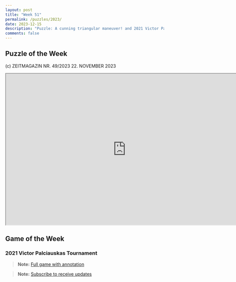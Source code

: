 ```yaml
---
layout: post
title: "Week 51"
permalink: /puzzles/2023/
date: 2023-12-15
description: "Puzzle: A cunning triangular maneuver! and 2021 Victor Palciauskas Tournament"
comments: false
---
```



## Puzzle of the Week
(c) ZEITMAGAZIN NR. 49/2023 22. NOVEMBER 2023

<iframe src="https://fritz.chessbase.com?fen=r5k1/7p/3p2p1/2pPbn2/1p5q/1P1PP2B/2QB1PKP/5R2 b - - 0 1" style="width:760px;height:480px">
</iframe>


## Game of the Week

### 2021 Victor Palciauskas Tournament

<div class="cbdiagram"
data-size="400"
data-hint="Double Attack"
data-solution="Nf6"
data-moves="1.Nf3 d5 2.g3 Nc6 3.d4 Nf6 4.Bg2 Bf5 5.O-O Ng4 6.c4 e6 7.Nc3 Bb4 8.Nh4 O-O 9.cxd5 exd5 10.Nxf5 Qd7 11.e4 Rfe8 12.Qxg4 g6 13.Nh6+ Kg7 14.Qxd7 Re7 15.Qg4 Rd8 16.Nxd5 a5 17.Nf5+ Kf8 18.Bh6+ Ke8 19.Ng7+ Kf8"
data-play="1000"
data-legend="Find the mate"
data-title="Schroeer, Egbert vs Churchill, Kyle">
</div>



> **Note:** [Full game with annotation](https://share.chessbase.com/SharedGames/game/?p=uRfvIHypzXutG/zqkEPyw164y4KpKK/HMNumEWeFRIPnn1nVHUVvknCe9M92QPOw)

> **Note:** [Subscribe to receive updates](https://follow.it/senior-chess-improver?leanpub)
